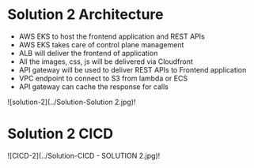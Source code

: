 # Solution 2 Architecture
- AWS EKS to host the frontend application and REST APIs 
- AWS EKS takes care of control plane management
- ALB will deliver the frontend of application
- All the images, css, js will be delivered via Cloudfront
- API gateway will be used to deliver REST APIs to Frontend application
- VPC endpoint to connect to S3 from lambda or ECS
- API gateway can cache the response for calls


![solution-2](../Solution-Solution 2.jpg)!


# Solution 2 CICD

![CICD-2](../Solution-CICD - SOLUTION 2.jpg)!
